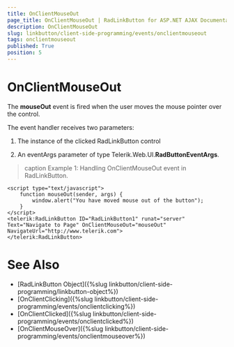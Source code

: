 ```yaml
---
title: OnClientMouseOut
page_title: OnClientMouseOut | RadLinkButton for ASP.NET AJAX Documentation
description: OnClientMouseOut
slug: linkbutton/client-side-programming/events/onclientmouseout
tags: onclientmouseout
published: True
position: 5
---
```


# OnClientMouseOut

The **mouseOut** event is fired when the user moves the mouse pointer over the control.

The event handler receives two parameters:

1. The instance of the clicked RadLinkButton control

1. An eventArgs parameter of type Telerik.Web.UI.**RadButtonEventArgs**.

>caption Example 1: Handling OnClientMouseOut event in RadLinkButton.

````ASP.NET
<script type="text/javascript">
	function mouseOut(sender, args) {
		window.alert("You have moved mouse out of the button");
	}
</script>
<telerik:RadLinkButton ID="RadLinkButton1" runat="server" Text="Navigate to Page" OnClientMouseOut="mouseOut" NavigateUrl="http://www.telerik.com">
</telerik:RadLinkButton>
````

# See Also

 * [RadLinkButton Object]({%slug linkbutton/client-side-programming/linkbutton-object%})
 * [OnClientClicking]({%slug linkbutton/client-side-programming/events/onclientclicking%})
 * [OnClientClicked]({%slug linkbutton/client-side-programming/events/onclientclicked%})
 * [OnClientMouseOver]({%slug linkbutton/client-side-programming/events/onclientmouseover%})